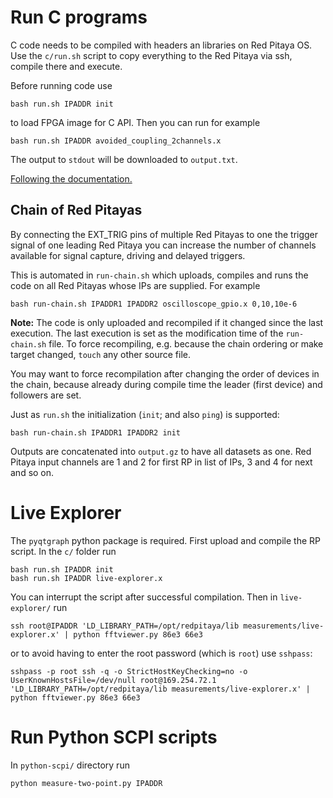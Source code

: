 
# Run C programs

C code needs to be compiled with headers an libraries on Red Pitaya
OS.  Use the `c/run.sh` script to copy everything to the Red Pitaya
via ssh, compile there and execute.

Before running code use

    bash run.sh IPADDR init

to load FPGA image for C API.  Then you can run for example

    bash run.sh IPADDR avoided_coupling_2channels.x

The output to `stdout` will be downloaded to `output.txt`.

[Following the documentation.](https://redpitaya.readthedocs.io/en/latest/developerGuide/comC.html)

## Chain of Red Pitayas
By connecting the EXT_TRIG pins of multiple Red Pitayas to one the
trigger signal of one leading Red Pitaya you can increase the number
of channels available for signal capture, driving and delayed
triggers.

This is automated in `run-chain.sh` which uploads, compiles and runs
the code on all Red Pitayas whose IPs are supplied.  For example

    bash run-chain.sh IPADDR1 IPADDR2 oscilloscope_gpio.x 0,10,10e-6

**Note:** The code is only uploaded and recompiled if it changed since
the last execution.  The last execution is set as the modification
time of the `run-chain.sh` file.  To force recompiling, e.g. because
the chain ordering or make target changed, `touch` any other source
file.

You may want to force recompilation after changing the order of
devices in the chain, because already during compile time the leader
(first device) and followers are set.

Just as `run.sh` the initialization (`init`; and also `ping`) is supported:

    bash run-chain.sh IPADDR1 IPADDR2 init

Outputs are concatenated into `output.gz` to have all datasets as one.
Red Pitaya input channels are 1 and 2 for first RP in list of IPs, 3
and 4 for next and so on.

# Live Explorer
The `pyqtgraph` python package is required.  First upload and compile
the RP script.  In the `c/` folder run

    bash run.sh IPADDR init
    bash run.sh IPADDR live-explorer.x

You can interrupt the script after successful compilation.  Then in
`live-explorer/` run

    ssh root@IPADDR 'LD_LIBRARY_PATH=/opt/redpitaya/lib measurements/live-explorer.x' | python fftviewer.py 86e3 66e3

or to avoid having to enter the root password (which is `root`) use
`sshpass`:

    sshpass -p root ssh -q -o StrictHostKeyChecking=no -o UserKnownHostsFile=/dev/null root@169.254.72.1 'LD_LIBRARY_PATH=/opt/redpitaya/lib measurements/live-explorer.x' | python fftviewer.py 86e3 66e3

# Run Python SCPI scripts
In `python-scpi/` directory run

    python measure-two-point.py IPADDR

